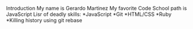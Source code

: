 Introduction
My name is Gerardo Martinez
My favorite Code School path is JavaScript
Lisr of deadly skills:
*JavaScript
*Git
*HTML/CSS
*Ruby
*Killing history using git rebase
